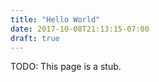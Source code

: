 ```yaml
---
title: "Hello World"
date: 2017-10-08T21:13:15-07:00
draft: true
---
```


TODO: This page is a stub.
